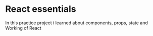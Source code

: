 # React essentials

In this practice project i learned about components, props, state and Working of React
